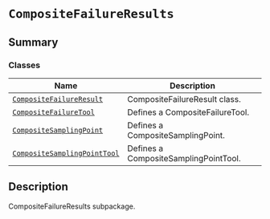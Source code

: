 # `CompositeFailureResults`

<a id="summary"></a>

## Summary

### Classes

| Name | Description |
|--------------------------------------------------------------------------------------------------------------------------------------------------------------------------------------|---------------------------------------|
| [`CompositeFailureResult`](CompositeFailureResult.md#ansys.mechanical.stubs.v241.Ansys.ACT.Automation.Mechanical.Results.CompositeFailureResults.CompositeFailureResult)             | CompositeFailureResult class.         |
| [`CompositeFailureTool`](CompositeFailureTool.md#ansys.mechanical.stubs.v241.Ansys.ACT.Automation.Mechanical.Results.CompositeFailureResults.CompositeFailureTool)                   | Defines a CompositeFailureTool.       |
| [`CompositeSamplingPoint`](CompositeSamplingPoint.md#ansys.mechanical.stubs.v241.Ansys.ACT.Automation.Mechanical.Results.CompositeFailureResults.CompositeSamplingPoint)             | Defines a CompositeSamplingPoint.     |
| [`CompositeSamplingPointTool`](CompositeSamplingPointTool.md#ansys.mechanical.stubs.v241.Ansys.ACT.Automation.Mechanical.Results.CompositeFailureResults.CompositeSamplingPointTool) | Defines a CompositeSamplingPointTool. |

<a id="description"></a>

## Description

CompositeFailureResults subpackage.

<!-- !! processed by numpydoc !! -->

